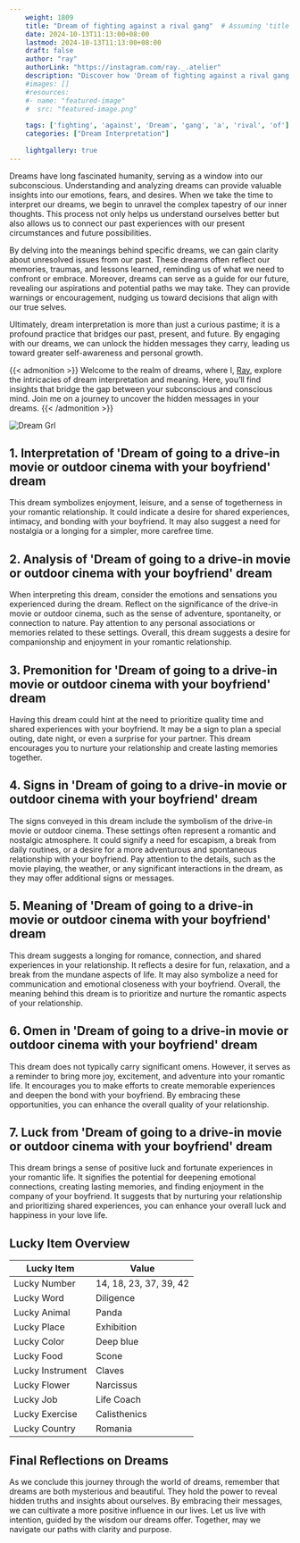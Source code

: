 ```yaml
---
    weight: 1809
    title: "Dream of fighting against a rival gang"  # Assuming 'title' column exists
    date: 2024-10-13T11:13:00+08:00
    lastmod: 2024-10-13T11:13:00+08:00
    draft: false
    author: "ray"
    authorLink: "https://instagram.com/ray._.atelier"
    description: "Discover how 'Dream of fighting against a rival gang' can interpret your future and uncover its significant meanings in your life."
    #images: []
    #resources:
    #- name: "featured-image"
    #  src: "featured-image.png"
    
    tags: ['fighting', 'against', 'Dream', 'gang', 'a', 'rival', 'of']
    categories: ["Dream Interpretation"]
    
    lightgallery: true
---
```

    
Dreams have long fascinated humanity, serving as a window into our subconscious. Understanding and analyzing dreams can provide valuable insights into our emotions, fears, and desires. When we take the time to interpret our dreams, we begin to unravel the complex tapestry of our inner thoughts. This process not only helps us understand ourselves better but also allows us to connect our past experiences with our present circumstances and future possibilities.

By delving into the meanings behind specific dreams, we can gain clarity about unresolved issues from our past. These dreams often reflect our memories, traumas, and lessons learned, reminding us of what we need to confront or embrace. Moreover, dreams can serve as a guide for our future, revealing our aspirations and potential paths we may take. They can provide warnings or encouragement, nudging us toward decisions that align with our true selves.

Ultimately, dream interpretation is more than just a curious pastime; it is a profound practice that bridges our past, present, and future. By engaging with our dreams, we can unlock the hidden messages they carry, leading us toward greater self-awareness and personal growth.

{{< admonition >}}
Welcome to the realm of dreams, where I, [Ray](https://instagram.com/ray._.atelier), explore the intricacies of dream interpretation and meaning. Here, you’ll find insights that bridge the gap between your subconscious and conscious mind. Join me on a journey to uncover the hidden messages in your dreams.
{{< /admonition >}}

![Dream Grl](https://cdn.pixabay.com/photo/2017/11/02/03/35/gothic-2910057_1280.jpg "Dream Grl")

## 1. Interpretation of 'Dream of going to a drive-in movie or outdoor cinema with your boyfriend' dream
 This dream symbolizes enjoyment, leisure, and a sense of togetherness in your romantic relationship. It could indicate a desire for shared experiences, intimacy, and bonding with your boyfriend. It may also suggest a need for nostalgia or a longing for a simpler, more carefree time.

## 2. Analysis of 'Dream of going to a drive-in movie or outdoor cinema with your boyfriend' dream
 When interpreting this dream, consider the emotions and sensations you experienced during the dream. Reflect on the significance of the drive-in movie or outdoor cinema, such as the sense of adventure, spontaneity, or connection to nature. Pay attention to any personal associations or memories related to these settings. Overall, this dream suggests a desire for companionship and enjoyment in your romantic relationship.

## 3. Premonition for 'Dream of going to a drive-in movie or outdoor cinema with your boyfriend' dream
 Having this dream could hint at the need to prioritize quality time and shared experiences with your boyfriend. It may be a sign to plan a special outing, date night, or even a surprise for your partner. This dream encourages you to nurture your relationship and create lasting memories together.

## 4. Signs in 'Dream of going to a drive-in movie or outdoor cinema with your boyfriend' dream
 The signs conveyed in this dream include the symbolism of the drive-in movie or outdoor cinema. These settings often represent a romantic and nostalgic atmosphere. It could signify a need for escapism, a break from daily routines, or a desire for a more adventurous and spontaneous relationship with your boyfriend. Pay attention to the details, such as the movie playing, the weather, or any significant interactions in the dream, as they may offer additional signs or messages.

## 5. Meaning of 'Dream of going to a drive-in movie or outdoor cinema with your boyfriend' dream
 This dream suggests a longing for romance, connection, and shared experiences in your relationship. It reflects a desire for fun, relaxation, and a break from the mundane aspects of life. It may also symbolize a need for communication and emotional closeness with your boyfriend. Overall, the meaning behind this dream is to prioritize and nurture the romantic aspects of your relationship.

## 6. Omen in 'Dream of going to a drive-in movie or outdoor cinema with your boyfriend' dream
 This dream does not typically carry significant omens. However, it serves as a reminder to bring more joy, excitement, and adventure into your romantic life. It encourages you to make efforts to create memorable experiences and deepen the bond with your boyfriend. By embracing these opportunities, you can enhance the overall quality of your relationship.

## 7. Luck from 'Dream of going to a drive-in movie or outdoor cinema with your boyfriend' dream
 This dream brings a sense of positive luck and fortunate experiences in your romantic life. It signifies the potential for deepening emotional connections, creating lasting memories, and finding enjoyment in the company of your boyfriend. It suggests that by nurturing your relationship and prioritizing shared experiences, you can enhance your overall luck and happiness in your love life.

## Lucky Item Overview
| Lucky Item          | Value              |
|---------------|--------------------|
| Lucky Number        | 14, 18, 23, 37, 39, 42  |
| Lucky Word          | Diligence |
| Lucky Animal        | Panda |
| Lucky Place         | Exhibition     |
| Lucky Color         | Deep blue     |
| Lucky Food          | Scone      |
| Lucky Instrument    | Claves |
| Lucky Flower        | Narcissus    |
| Lucky Job           | Life Coach       |
| Lucky Exercise      | Calisthenics  |
| Lucky Country       | Romania    |


##  Final Reflections on Dreams

As we conclude this journey through the world of dreams, remember that dreams are both mysterious and beautiful. They hold the power to reveal hidden truths and insights about ourselves. By embracing their messages, we can cultivate a more positive influence in our lives. Let us live with intention, guided by the wisdom our dreams offer. Together, may we navigate our paths with clarity and purpose.
